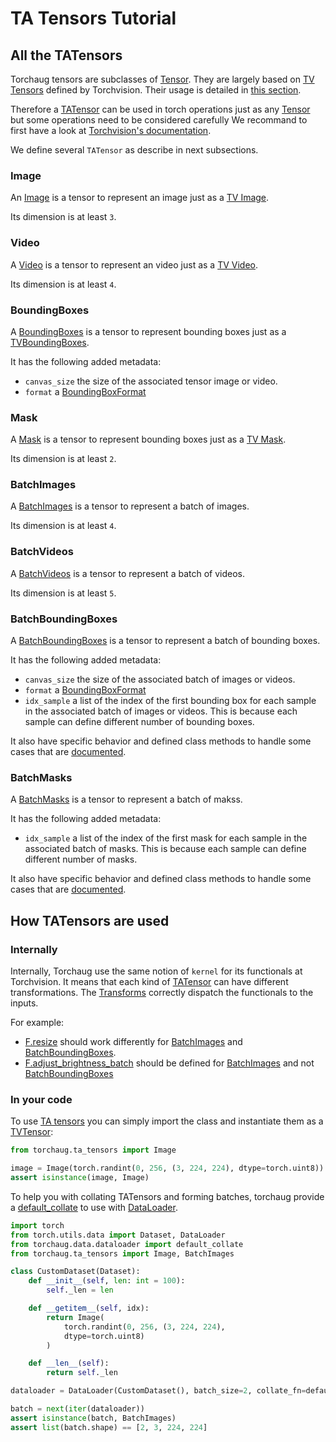 # TA Tensors Tutorial

## All the TATensors

Torchaug tensors are subclasses of [Tensor](#torch.Tensor). They are largely based on [TV Tensors](#torchvision.tv_tensors.TVTensor) defined by Torchvision.
Their usage is detailed in [this section](#how-tatensors-are-used).

Therefore a [TATensor](#torchaug.ta_tensors.TATensor) can be used in torch operations just as any [Tensor](#torch.Tensor) but some operations need to be considered carefully We recommand to first have a look at [Torchvision's documentation](https://pytorch.org/vision/stable/auto_examples/transforms/plot_tv_tensors.html#what-can-i-do-with-a-tvtensor).

We define several `TATensor` as describe in next subsections.

### Image

An [Image](#torchaug.ta_tensors.Image) is a tensor to represent an image just as a [TV Image](#torchvision.tv_tensors.Image).

Its dimension is at least `3`.

### Video

A [Video](#torchaug.ta_tensors.Video) is a tensor to represent an video just as a [TV Video](#torchvision.tv_tensors.Video).

Its dimension is at least `4`.

### BoundingBoxes

A [BoundingBoxes](#torchaug.ta_tensors.BoundingBoxes) is a tensor to represent bounding boxes just as a [TVBoundingBoxes](#torchvision.tv_tensors.BoundingBoxes).

It has the following added metadata:
- `canvas_size` the size of the associated tensor image or video.
- `format` a [BoundingBoxFormat](#torchaug.ta_tensors.BoundingBoxFormat)

### Mask

A [Mask](#torchaug.ta_tensors.Mask) is a tensor to represent bounding boxes just as a [TV Mask](#torchvision.tv_tensors.Mask).

Its dimension is at least `2`.

### BatchImages

A [BatchImages](#torchaug.ta_tensors.BatchImages) is a tensor to represent a batch of images.

Its dimension is at least `4`.

### BatchVideos

A [BatchVideos](#torchaug.ta_tensors.BatchVideos) is a tensor to represent a batch of videos.

Its dimension is at least `5`.

### BatchBoundingBoxes

A [BatchBoundingBoxes](#torchaug.ta_tensors.BatchBoundingBoxes) is a tensor to represent a batch of bounding boxes.

It has the following added metadata:
- `canvas_size` the size of the associated batch of images or videos.
- `format` a [BoundingBoxFormat](#torchaug.ta_tensors.BoundingBoxFormat)
- `idx_sample` a list of the index of the first bounding box for each sample in the associated batch of images or videos. This is because each sample can define different number of bounding boxes.

It also have specific behavior and defined class methods to handle some cases that are [documented](#torchaug.ta_tensors.BatchBoundingBoxes).

### BatchMasks

A [BatchMasks](#torchaug.ta_tensors.BatchMasks) is a tensor to represent a batch of makss.

It has the following added metadata:
- `idx_sample` a list of the index of the first mask for each sample in the associated batch of masks. This is because each sample can define different number of masks.

It also have specific behavior and defined class methods to handle some cases that are [documented](#torchaug.ta_tensors.BatchMasks).

## How TATensors are used

### Internally

Internally, Torchaug use the same notion of `kernel` for its functionals at Torchvision. It means that each kind of [TATensor](#torchaug.ta_tensors.TATensor) can have different transformations. The [Transforms](#torchaug.transforms.RandomApplyTransform) correctly dispatch the functionals to the inputs.

For example:
- [F.resize](#torchaug.transforms.functional.resize) should work differently for [BatchImages](#torchaug.ta_tensors.BatchImages) and [BatchBoundingBoxes](#torchaug.ta_tensors.BatchBoundingBoxes).
- [F.adjust_brightness_batch](#torchaug.transforms.functional.adjust_brightness_batch) should be defined for [BatchImages](#torchaug.ta_tensors.BatchImages) and not [BatchBoundingBoxes](#torchaug.ta_tensors.BatchBoundingBoxes)

### In your code

To use [TA tensors](#torchaug.ta_tensors.TATensor) you can simply import the class and instantiate them as a [TVTensor](#torchvision.tv_tensors.TVTensor):

```python
from torchaug.ta_tensors import Image

image = Image(torch.randint(0, 256, (3, 224, 224), dtype=torch.uint8))
assert isinstance(image, Image)
```

To help you with collating TATensors and forming batches, torchaug provide a [default_collate](#torchaug.data.dataloader.default_collate) to use with [DataLoader](#torch.utils.data.DataLoader).

```python
import torch
from torch.utils.data import Dataset, DataLoader
from torchaug.data.dataloader import default_collate
from torchaug.ta_tensors import Image, BatchImages

class CustomDataset(Dataset):
    def __init__(self, len: int = 100):
        self._len = len

    def __getitem__(self, idx):
        return Image(
            torch.randint(0, 256, (3, 224, 224),
            dtype=torch.uint8)
        )

    def __len__(self):
        return self._len

dataloader = DataLoader(CustomDataset(), batch_size=2, collate_fn=default_collate)

batch = next(iter(dataloader))
assert isinstance(batch, BatchImages)
assert list(batch.shape) == [2, 3, 224, 224]
```
